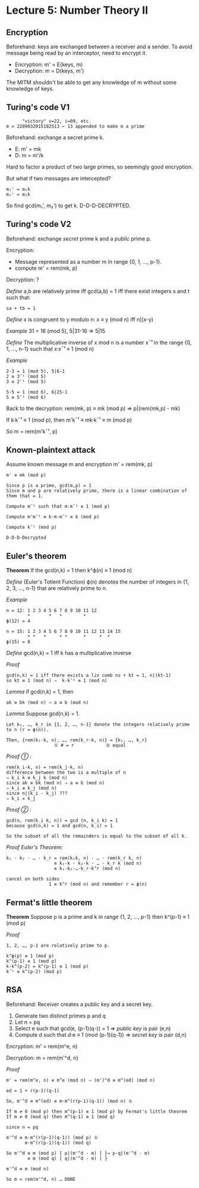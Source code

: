 Lecture 5: Number Theory II
===

Encryption
---

Beforehand: keys are exchanged between a receiver and a sender. To avoid
message being read by an interceptor, need to encrypt it.

* Encryption: m' = E(keys, m)
* Decryption: m = D(keys, m')

The MITM shouldn't be able to get any knowledge of m without some knowledge
of keys.

Turing's code V1
---

          "victory" v=22, i=09, etc.
    m = 2209032015182513 ← 13 appended to make m a prime

Beforehand: exchange a secret prime k.

* E: m' = mk
* D: m = m'/k

Hard to factor a product of two large primes, so seemingly good encryption.

But what if two messages are intercepted?

    m₁' = m₁k
    m₂' = m₂k

So find gcd(m₁', m₂') to get k. D-D-D-DECRYPTED.

Turing's code V2
---


Beforehand: exchange *secret* prime k and a *public* prime p.

Encryption: 

  * Message represented as a number m in range {0, 1, …, p-1}.
  * compute m' = rem(mk, p)

Decryption: ?

*Define* a,b are relatively prime iff gcd(a,b) = 1 iff there exist integers
s and t such that:

    sa + tb = 1

*Define* x is congruent to y modulo n: x ≡ y (mod n) iff n|(x-y)

*Example* 31 = 16 (mod 5), 5|31-16 ⇒ 5|15

*Define* The multiplicative inverse of x mod n is a number x¯¹ in the range
{0, 1, …, n-1} such that x·x¯¹ ≡ 1 (mod n)

*Example* 

    2·3 = 1 (mod 5), 5|6-1
    2 ≡ 3¯¹ (mod 5)
    3 ≡ 2¯¹ (mod 5)

    5·5 = 1 (mod 6), 6|25-1
    5 ≡ 5¯¹ (mod 6)

Back to the decryption: rem(mk, p) ≡ mk (mod p) ⇒ p|(rem(mk,p) - mk)

If k·k¯¹ ≡ 1 (mod p), then m'k¯¹ ≡ mk·k¯¹ ≡ m (mod p)

So m = rem(m'k¯¹, p)

Known-plaintext attack
---

Assume known message m and encryption m' = rem(mk, p)

    m' ≡ mk (mod p)

    Since p is a prime, gcd(m,p) = 1
    Since m and p are relatively prime, there is a linear combination of
    them that = 1.

    Compute m¯¹ such that m·m¯¹ ≡ 1 (mod p)

    Compute m'm¯¹ ≡ k·m·m¯¹ ≡ k (mod p)

    Compute k¯¹ (mod p)

    D-D-D-Decrypted

Euler's theorem
---

**Theorem** If the gcd(n,k) = 1 then k^ϕ(n) ≡ 1 (mod n)

*Define* (Euler's Totient Function) ϕ(n) denotes the number of integers in
{1, 2, 3, …, n-1} that are relatively prime to n.

*Example*

    n = 12: 1 2 3 4 5 6 7 8 9 10 11 12
            *       *   *        *
    ϕ(12) = 4

    n = 15: 1 2 3 4 5 6 7 8 9 10 11 12 13 14 15
            * *   *     * *      *     *  *
    ϕ(15) = 8

*Define* gcd(n,k) = 1 iff k has a multiplicative inverse

*Proof*

    gcd(n,k) = 1 iff there exists a lin comb ns + kt = 1, n|(kt-1)
    so kt ≡ 1 (mod n) ⇒  k·k¯¹ ≡ 1 (mod n)

*Lemma* if gcd(n,k) = 1, then

    ak ≡ bk (mod n) ⇒ a ≡ b (mod n)

*Lemma* Suppose gcd(n,k) = 1. 

    Let k₁, …, k_r in {1, 2, …, n-1} denote the integers relatively prime 
    to n (r = ϕ(n)).

    Then, {rem(k₁·k, n), …, rem(k_r·k, n)} = {k₁, …, k_r}
                      ① # = r            ② equal     

*Proof ① :*

    rem(k_i·k, n) = rem(k_j·k, n)
    difference between the two is a multiple of n
    ⇒ k_i k ≡ k_j k (mod n)
    since ak ≡ bk (mod n) ⇒ a ≡ b (mod n)
    ⇒ k_i ≡ k_j (mod n)
    since n|(k_i - k_j) ???
    ⇒ k_i = k_j

*Proof ② :*

    gcd(n, rem(k_i k, n)) = gcd (n, k_i k) = 1
    because gcd(n,k) = 1 and gcd(n, k_i) = 1

    So the subset of all the remainders is equal to the subset of all k.

*Proof Euler's Theorem:*

    k₁ · k₂ · … · k_r = rem(k₁k, n) · … · rem(k_r k, n)
                      ≡ k₁·k · k₂·k · … · k_r k (mod n)
                      ≡ k₁·k₂·…·k_r·k^r (mod n)

    cancel on both sides
                    1 ≡ k^r (mod n) and remember r = ϕ(n)

Fermat's little theorem
---

**Theorem** Suppose p is a prime and k in range {1, 2, …, p-1} then
k^(p-1) ≡ 1 (mod p)

*Proof*

    1, 2, …, p-1 are relatively prime to p.

    k^ϕ(p) ≡ 1 (mod p)
    k^(p-1) ≡ 1 (mod p)
    k·k^(p-2) = k^(p-1) ≡ 1 (mod p)
    k¯¹ ≡ k^(p-2) (mod p)

RSA
---

Beforehand: Receiver creates a public key and a secret key.

  1. Generate two distinct primes p and q
  2. Let n = pq
  3. Select e such that gcd(e, (p-1)(q-)) = 1 ⇒ *public key* is pair (e,n)
  4. Compute d such that d·e ≡ 1 (mod (p-1)(q-1)) ⇒ *secret key* is pair (d,n)

Encryption: m' = rem(m^e, n)

Decryption: m = rem(m'^d, n)

*Proof*

    m' = rem(m^e, n) ≡ m^e (mod n) ⇒ (m')^d ≡ m^(ed) (mod n)

    ed = 1 + r(p-1)(q-1)

    So, m'^d ≡ m^(ed) ≡ m·m^(r(p-1)(q-1)) (mod n) ①

    If m ≠ 0 (mod p) then m^(p-1) ≡ 1 (mod p) by Fermat's little theorem
    If m ≠ 0 (mod q) then m^(q-1) ≡ 1 (mod q)

    since n = pq

    m'^d ≡ m·m^(r(p-1)(q-1)) (mod p) ①
           m·m^(r(p-1)(q-1)) (mod q)

    So m'^d ≡ m (mod p) [ p|(m'^d - m) ] }→ p·q|(m'^d - m)
            ≡ m (mod q) [ q|(m'^d - m) ] }

    m'^d ≡ m (mod n)

    So m = rem(m'^d, n) … DONE 


